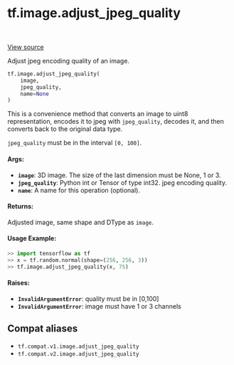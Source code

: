 <div itemscope itemtype="http://developers.google.com/ReferenceObject">
<meta itemprop="name" content="tf.image.adjust_jpeg_quality" />
<meta itemprop="path" content="Stable" />
</div>

# tf.image.adjust_jpeg_quality

<!-- Insert buttons and diff -->

<table class="tfo-notebook-buttons tfo-api" align="left">
</table>

<a target="_blank" href="/code/stable/tensorflow/python/ops/image_ops_impl.py">View source</a>



Adjust jpeg encoding quality of an image.

``` python
tf.image.adjust_jpeg_quality(
    image,
    jpeg_quality,
    name=None
)
```



<!-- Placeholder for "Used in" -->

This is a convenience method that converts an image to uint8 representation,
encodes it to jpeg with `jpeg_quality`, decodes it, and then converts back
to the original data type.

`jpeg_quality` must be in the interval `[0, 100]`.

#### Args:


* <b>`image`</b>: 3D image. The size of the last dimension must be None, 1 or 3.
* <b>`jpeg_quality`</b>: Python int or Tensor of type int32. jpeg encoding quality.
* <b>`name`</b>: A name for this operation (optional).


#### Returns:

Adjusted image, same shape and DType as `image`.



#### Usage Example:

```python
>> import tensorflow as tf
>> x = tf.random.normal(shape=(256, 256, 3))
>> tf.image.adjust_jpeg_quality(x, 75)
```


#### Raises:


* <b>`InvalidArgumentError`</b>: quality must be in [0,100]
* <b>`InvalidArgumentError`</b>: image must have 1 or 3 channels

## Compat aliases

* `tf.compat.v1.image.adjust_jpeg_quality`
* `tf.compat.v2.image.adjust_jpeg_quality`

